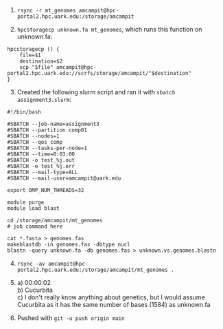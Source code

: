 1. `rsync -r mt_genomes amcampit@hpc-portal2.hpc.uark.edu:/storage/amcampit`

2. `hpcstoragecp unknown.fa mt_genomes`, which runs this function on unknown.fa:  

```
hpcstoragecp () {
    file=$1
    destination=$2
    scp "$file" amcampit@hpc-portal2.hpc.uark.edu://scrfs/storage/amcampit/"$destination"  
}
```

3. Created the following slurm script and ran it with `sbatch assignment3.slurm`:

```
#!/bin/bash

#SBATCH --job-name=assignment3
#SBATCH --partition comp01
#SBATCH --nodes=1
#SBATCH --qos comp
#SBATCH --tasks-per-node=1
#SBATCH --time=0:03:00
#SBATCH -o test_%j.out
#SBATCH -e test_%j.err
#SBATCH --mail-type=ALL
#SBATCH --mail-user=amcampit@uark.edu

export OMP_NUM_THREADS=32

module purge
module load blast

cd /storage/amcampit/mt_genomes
# job command here

cat *.fasta > genomes.fas
makeblastdb -in genomes.fas -dbtype nucl
blastn -query unknown.fa -db genomes.fas > unknown.vs.genomes.blastn
```

4. `rsync -av amcampit@hpc-portal2.hpc.uark.edu:/storage/amcampit/mt_genomes .`

5. a) 00:00:02  
   b) Cucurbita  
   c) I don't really know anything about genetics, but I would assume Cucurbita as it has the same number of bases (1584) as unknown.fa

6. Pushed with `git -u push origin main`